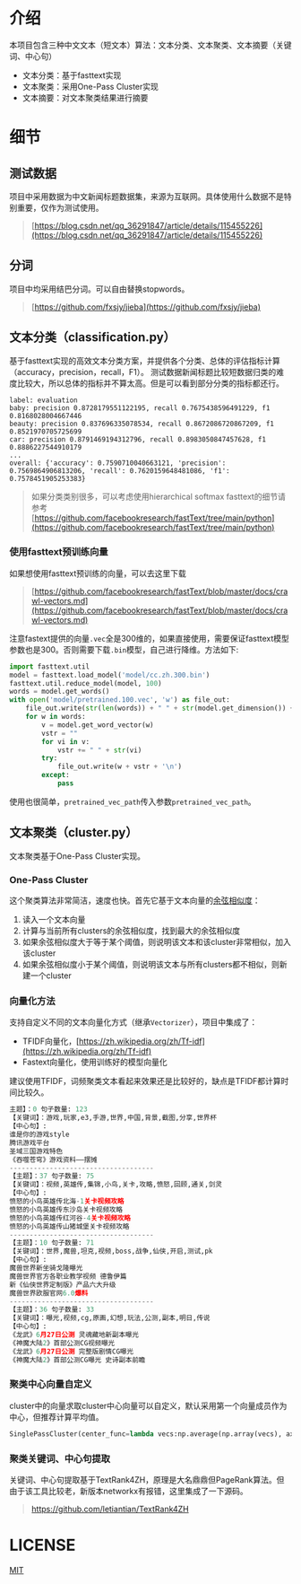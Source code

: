 # 介绍
本项目包含三种中文文本（短文本）算法：文本分类、文本聚类、文本摘要（关键词、中心句）

- 文本分类：基于fasttext实现
- 文本聚类：采用One-Pass Cluster实现
- 文本摘要：对文本聚类结果进行摘要
# 细节
## 测试数据
项目中采用数据为中文新闻标题数据集，来源为互联网。具体使用什么数据不是特别重要，仅作为测试使用。
> [https://blog.csdn.net/qq_36291847/article/details/115455226](https://blog.csdn.net/qq_36291847/article/details/115455226)

## 分词
项目中均采用结巴分词。可以自由替换stopwords。
> [https://github.com/fxsjy/jieba](https://github.com/fxsjy/jieba)

## 文本分类（classification.py）
基于fasttext实现的高效文本分类方案，并提供各个分类、总体的评估指标计算（accuracy，precision，recall，F1）。
测试数据新闻标题比较短数据归类的难度比较大，所以总体的指标并不算太高。但是可以看到部分分类的指标都还行。
```
label: evaluation
baby: precision 0.8728179551122195, recall 0.7675438596491229, f1 0.8168028004667446
beauty: precision 0.837696335078534, recall 0.8672086720867209, f1 0.8521970705725699
car: precision 0.8791469194312796, recall 0.8983050847457628, f1 0.8886227544910179
...
overall: {'accuracy': 0.7590710040663121, 'precision': 0.7569864906813206, 'recall': 0.7620159648481086, 'f1': 0.7578451905253383}
```
> 如果分类类别很多，可以考虑使用hierarchical softmax
> fasttext的细节请参考
> [https://github.com/facebookresearch/fastText/tree/main/python](https://github.com/facebookresearch/fastText/tree/main/python)

### 使用fasttext预训练向量
如果想使用fasttext预训练的向量，可以去这里下载
> [https://github.com/facebookresearch/fastText/blob/master/docs/crawl-vectors.md](https://github.com/facebookresearch/fastText/blob/master/docs/crawl-vectors.md)

注意fastext提供的向量`.vec`全是300维的，如果直接使用，需要保证fasttext模型参数也是300。否则需要下载`.bin`模型，自己进行降维。方法如下:
```python
import fasttext.util
model = fasttext.load_model('model/cc.zh.300.bin')
fasttext.util.reduce_model(model, 100)
words = model.get_words()
with open('model/pretrained.100.vec', 'w') as file_out:
    file_out.write(str(len(words)) + " " + str(model.get_dimension()) + "\n")
    for w in words:
        v = model.get_word_vector(w)
        vstr = ""
        for vi in v:
            vstr += " " + str(vi)
        try:
            file_out.write(w + vstr + '\n')
        except:
            pass
```
使用也很简单，`pretrained_vec_path`传入参数`pretrained_vec_path`。
## 文本聚类（cluster.py）
文本聚类基于One-Pass Cluster实现。
### One-Pass Cluster
这个聚类算法非常简洁，速度也快。首先它基于文本向量的[余弦相似度](https://zh.wikipedia.org/zh-hans/%E4%BD%99%E5%BC%A6%E7%9B%B8%E4%BC%BC%E6%80%A7)：

1. 读入一个文本向量
2. 计算与当前所有clusters的余弦相似度，找到最大的余弦相似度
3. 如果余弦相似度大于等于某个阈值，则说明该文本和该cluster非常相似，加入该cluster
4. 如果余弦相似度小于某个阈值，则说明该文本与所有clusters都不相似，则新建一个cluster

### 向量化方法
支持自定义不同的文本向量化方式（继承`Vectorizer`），项目中集成了：

- TFIDF向量化，[https://zh.wikipedia.org/zh/Tf-idf](https://zh.wikipedia.org/zh/Tf-idf)
- Fastext向量化，使用训练好的模型向量化

建议使用TFIDF，词频聚类文本看起来效果还是比较好的，缺点是TFIDF都计算时间比较久。
```python
主题】：0 句子数量: 123
【关键词】：游戏,玩家,e3,手游,世界,中国,背景,截图,分享,世界杯
【中心句】:
谁是你的游戏style
腾讯游戏平台
圣域三国游戏特色
《吞噬苍穹》游戏资料――摆摊
------------------------------------
【主题】：37 句子数量: 75
【关键词】：视频,英雄传,集锦,小鸟,关卡,攻略,愤怒,回顾,通关,剑灵
【中心句】:
愤怒的小鸟英雄传北海-1关卡视频攻略
愤怒的小鸟英雄传东沙岛关卡视频攻略
愤怒的小鸟英雄传红河谷-4关卡视频攻略
愤怒的小鸟英雄传山猪城堡关卡视频攻略
------------------------------------
【主题】：10 句子数量: 71
【关键词】：世界,魔兽,坦克,视频,boss,战争,仙侠,开启,测试,pk
【中心句】:
魔兽世界新坐骑戈隆曝光
魔兽世界官方各职业教学视频 德鲁伊篇
新《仙侠世界定制版》产品六大升级
魔兽世界欧服官网6.0爆料
------------------------------------
【主题】：36 句子数量: 33
【关键词】：曝光,视频,cg,原画,幻想,玩法,公测,副本,明日,传说
【中心句】:
《龙武》6月27日公测 灵魂藏地新副本曝光
《神魔大陆2》首部公测CG视频曝光
《龙武》6月27日公测 完整版剧情CG曝光
《神魔大陆2》首部公测CG曝光 史诗副本前瞻
```
### 聚类中心向量自定义
cluster中的向量求取cluster中心向量可以自定义，默认采用第一个向量成员作为中心，但推荐计算平均值。
```python
SinglePassCluster(center_func=lambda vecs:np.average(np.array(vecs), axis=0))
```
### 聚类关键词、中心句提取

关键词、中心句提取基于TextRank4ZH，原理是大名鼎鼎但PageRank算法。但由于该工具比较老，新版本networkx有报错，这里集成了一下源码。
> https://github.com/letiantian/TextRank4ZH

# LICENSE
[MIT](LICENSE)